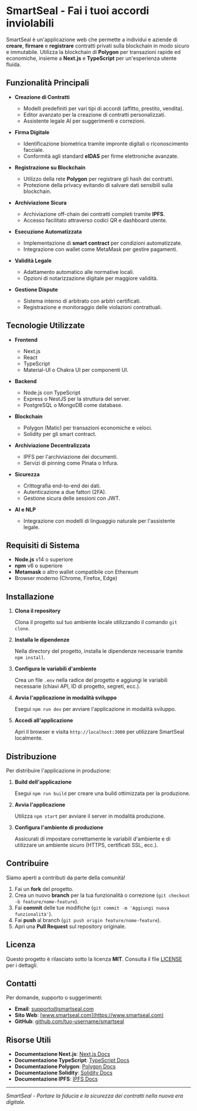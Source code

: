 # SmartSeal - Fai i tuoi accordi inviolabili

SmartSeal è un'applicazione web che permette a individui e aziende di **creare**, **firmare** e **registrare** contratti privati sulla blockchain in modo sicuro e immutabile. Utilizza la blockchain di **Polygon** per transazioni rapide ed economiche, insieme a **Next.js** e **TypeScript** per un'esperienza utente fluida.

## Funzionalità Principali

- **Creazione di Contratti**

  - Modelli predefiniti per vari tipi di accordi (affitto, prestito, vendita).
  - Editor avanzato per la creazione di contratti personalizzati.
  - Assistente legale AI per suggerimenti e correzioni.

- **Firma Digitale**

  - Identificazione biometrica tramite impronte digitali o riconoscimento facciale.
  - Conformità agli standard **eIDAS** per firme elettroniche avanzate.

- **Registrazione su Blockchain**

  - Utilizzo della rete **Polygon** per registrare gli hash dei contratti.
  - Protezione della privacy evitando di salvare dati sensibili sulla blockchain.

- **Archiviazione Sicura**

  - Archiviazione off-chain dei contratti completi tramite **IPFS**.
  - Accesso facilitato attraverso codici QR e dashboard utente.

- **Esecuzione Automatizzata**

  - Implementazione di **smart contract** per condizioni automatizzate.
  - Integrazione con wallet come MetaMask per gestire pagamenti.

- **Validità Legale**

  - Adattamento automatico alle normative locali.
  - Opzioni di notarizzazione digitale per maggiore validità.

- **Gestione Dispute**
  - Sistema interno di arbitrato con arbitri certificati.
  - Registrazione e monitoraggio delle violazioni contrattuali.

## Tecnologie Utilizzate

- **Frontend**

  - Next.js
  - React
  - TypeScript
  - Material-UI o Chakra UI per componenti UI.

- **Backend**

  - Node.js con TypeScript
  - Express o NestJS per la struttura del server.
  - PostgreSQL o MongoDB come database.

- **Blockchain**

  - Polygon (Matic) per transazioni economiche e veloci.
  - Solidity per gli smart contract.

- **Archiviazione Decentralizzata**

  - IPFS per l'archiviazione dei documenti.
  - Servizi di pinning come Pinata o Infura.

- **Sicurezza**

  - Crittografia end-to-end dei dati.
  - Autenticazione a due fattori (2FA).
  - Gestione sicura delle sessioni con JWT.

- **AI e NLP**
  - Integrazione con modelli di linguaggio naturale per l'assistente legale.

## Requisiti di Sistema

- **Node.js** v14 o superiore
- **npm** v6 o superiore
- **Metamask** o altro wallet compatibile con Ethereum
- Browser moderno (Chrome, Firefox, Edge)

## Installazione

1. **Clona il repository**

   Clona il progetto sul tuo ambiente locale utilizzando il comando `git clone`.

2. **Installa le dipendenze**

   Nella directory del progetto, installa le dipendenze necessarie tramite `npm install`.

3. **Configura le variabili d'ambiente**

   Crea un file `.env` nella radice del progetto e aggiungi le variabili necessarie (chiavi API, ID di progetto, segreti, ecc.).

4. **Avvia l'applicazione in modalità sviluppo**

   Esegui `npm run dev` per avviare l'applicazione in modalità sviluppo.

5. **Accedi all'applicazione**

   Apri il browser e visita `http://localhost:3000` per utilizzare SmartSeal localmente.

## Distribuzione

Per distribuire l'applicazione in produzione:

1. **Build dell'applicazione**

   Esegui `npm run build` per creare una build ottimizzata per la produzione.

2. **Avvia l'applicazione**

   Utilizza `npm start` per avviare il server in modalità produzione.

3. **Configura l'ambiente di produzione**

   Assicurati di impostare correttamente le variabili d'ambiente e di utilizzare un ambiente sicuro (HTTPS, certificati SSL, ecc.).

## Contribuire

Siamo aperti a contributi da parte della comunità!

1. Fai un **fork** del progetto.
2. Crea un nuovo **branch** per la tua funzionalità o correzione (`git checkout -b feature/nome-feature`).
3. Fai **commit** delle tue modifiche (`git commit -m 'Aggiungi nuova funzionalità'`).
4. Fai **push** al branch (`git push origin feature/nome-feature`).
5. Apri una **Pull Request** sul repository originale.

## Licenza

Questo progetto è rilasciato sotto la licenza **MIT**. Consulta il file [LICENSE](LICENSE) per i dettagli.

## Contatti

Per domande, supporto o suggerimenti:

- **Email**: [supporto@smartseal.com](mailto:supporto@smartseal.com)
- **Sito Web**: [www.smartseal.com](https://www.smartseal.com)
- **GitHub**: [github.com/tuo-username/smartseal](https://github.com/tuo-username/smartseal)

## Risorse Utili

- **Documentazione Next.js**: [Next.js Docs](https://nextjs.org/docs)
- **Documentazione TypeScript**: [TypeScript Docs](https://www.typescriptlang.org/docs)
- **Documentazione Polygon**: [Polygon Docs](https://docs.polygon.technology)
- **Documentazione Solidity**: [Solidity Docs](https://docs.soliditylang.org)
- **Documentazione IPFS**: [IPFS Docs](https://docs.ipfs.io)

---

_SmartSeal - Portare la fiducia e la sicurezza dei contratti nella nuova era digitale._

